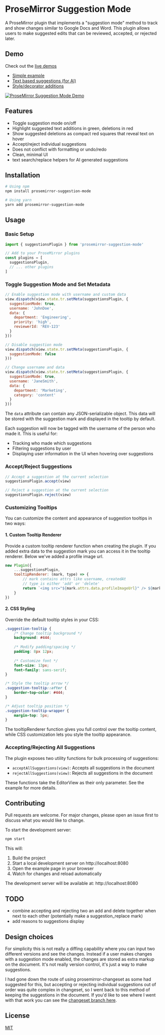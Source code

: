 # ProseMirror Suggestion Mode

A ProseMirror plugin that implements a "suggestion mode" method to track and show changes similar to Google Docs and Word. This plugin allows users to make suggested edits that can be reviewed, accepted, or rejected later.


## Demo

Check out the [live demos](https://prosemirror-suggestion-mode.netlify.app) 

 - [Simple example](https://prosemirror-suggestion-mode.netlify.app/examples/simple/)
 - [Text based suggestions (for AI)](https://prosemirror-suggestion-mode.netlify.app/examples/suggestedit/)
 - [Style/decorator additions](https://prosemirror-suggestion-mode.netlify.app/examples/inkandswitch/)

[![ProseMirror Suggestion Mode Demo](https://github.com/davefowler/prosemirror-suggestion-mode/blob/main/assets/prosemirror-suggestion-mode-demo.png?raw=true)](https://prosemirror-suggestion-mode.netlify.app/examples/simple/)

## Features

- Toggle suggestion mode on/off
- Highlight suggested text additions in green, deletions in red
- Show suggested deletions as compact red squares that reveal text on hover
- Accept/reject individual suggestions
- Does not conflict with formatting or undo/redo
- Clean, minimal UI
- text search/replace helpers for AI generated suggestions

## Installation

```bash
# Using npm
npm install prosemirror-suggestion-mode

# Using yarn
yarn add prosemirror-suggestion-mode
```


## Usage

### Basic Setup

```javascript
import { suggestionsPlugin } from 'prosemirror-suggestion-mode'

// Add to your ProseMirror plugins
const plugins = [
  suggestionsPlugin,
  // ... other plugins
]
```

### Toggle Suggestion Mode and Set Metadata

```javascript
// Enable suggestion mode with username and custom data
view.dispatch(view.state.tr.setMeta(suggestionsPlugin, {
  suggestionMode: true,
  username: 'JohnDoe',
  data: {
    department: 'Engineering',
    priority: 'high',
    reviewerId: 'REV-123'
  }
}))

// Disable suggestion mode
view.dispatch(view.state.tr.setMeta(suggestionsPlugin, {
  suggestionMode: false
}))

// Change username and data
view.dispatch(view.state.tr.setMeta(suggestionsPlugin, {
  suggestionMode: true,
  username: 'JaneSmith',
  data: {
    department: 'Marketing',
    category: 'content'
  }
}))
```

The `data` attribute can contain any JSON-serializable object. This data will be stored with the suggestion mark and displayed in the tooltip by default.

Each suggestion will now be tagged with the username of the person who made it. This is useful for:
- Tracking who made which suggestions
- Filtering suggestions by user
- Displaying user information in the UI when hovering over suggestions

### Accept/Reject Suggestions

```javascript
// Accept a suggestion at the current selection
suggestionsPlugin.accept(view)

// Reject a suggestion at the current selection
suggestionsPlugin.reject(view)
```

### Customizing Tooltips

You can customize the content and appearance of suggestion tooltips in two ways:

#### 1. Custom Tooltip Renderer

Provide a custom tooltip renderer function when creating the plugin.  If you added extra data to the suggestion mark you can access it in the tooltip renderer.  Below we've added a profile image url.

```javascript
new Plugin({
    ...suggestionsPlugin,
    tooltipRenderer: (mark, type) => {
        // mark contains attrs like username, createdAt
        // type is either 'add' or 'delete'
        return `<img src="${mark.attrs.data.profileImageUrl}" /> ${mark.attrs.username} edited on ${mark.attrs.createdAt}`
    }
})
```

#### 2. CSS Styling

Override the default tooltip styles in your CSS:

```css
.suggestion-tooltip {
    /* Change tooltip background */
    background: #444;
    
    /* Modify padding/spacing */
    padding: 8px 12px;
    
    /* Customize font */
    font-size: 13px;
    font-family: sans-serif;
}

/* Style the tooltip arrow */
.suggestion-tooltip::after {
    border-top-color: #444;
}

/* Adjust tooltip position */
.suggestion-tooltip-wrapper {
    margin-top: 5px;
}
```

The tooltipRenderer function gives you full control over the tooltip content, while CSS customization lets you style the tooltip appearance.

### Accepting/Rejecting All Suggestions

The plugin exposes two utility functions for bulk processing of suggestions:

- `acceptAllSuggestions(view)`: Accepts all suggestions in the document
- `rejectAllSuggestions(view)`: Rejects all suggestions in the document

These functions take the EditorView as their only parameter.  See the example for more details.

## Contributing

Pull requests are welcome. For major changes, please open an issue first to discuss what you would like to change.

To start the development server:

```bash
npm start
```

This will:
1. Build the project
2. Start a local development server on http://localhost:8080
3. Open the example page in your browser
4. Watch for changes and reload automatically

The development server will be available at:
http://localhost:8080


## TODO

- combine accepting and rejecting two an add and delete together when next to each other (potentially make a suggestion_replace mark)
- add reasons to suggestions display

## Design choices

For simplicity this is not really a diffing capability where you can input two different versions and see the changes.  Instead if a user makes changes with a suggestion mode enabled, the changes are stored as extra markup on the document.  It's not really version control, it's just a way to make suggestions.

I had gone down the route of using prosemirror-changeset as some had suggested for this, but accepting or rejecting individual suggestions out of order was quite complex in changeset, so I went back to this method of keeping the suggestions in the document.  If you'd like to see where I went with that work you can see the [changeset branch here](https://github.com/davefowler/prosemirror-suggestion-mode/tree/changeset).

## License

[MIT](https://choosealicense.com/licenses/mit/)

